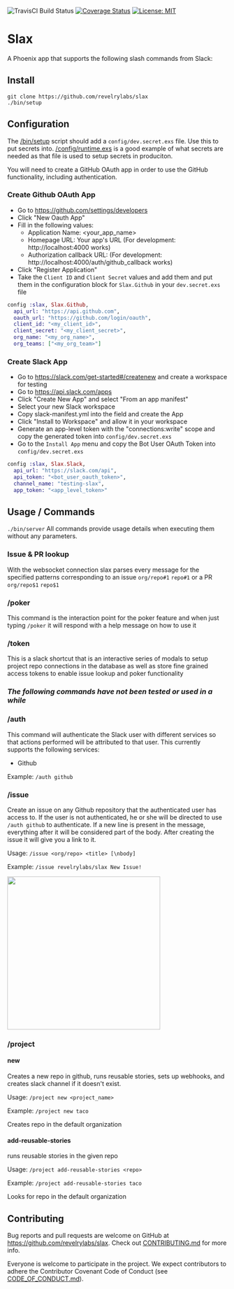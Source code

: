 ![TravisCI Build Status](https://travis-ci.org/revelrylabs/slax.svg)
[![Coverage Status](https://opencov.prod.revelry.net/projects/4/badge.svg)](https://opencov.prod.revelry.net/projects/4)
[![License: MIT](https://img.shields.io/badge/License-MIT-yellow.svg)](https://opensource.org/licenses/MIT)

# Slax

A Phoenix app that supports the following slash commands from Slack:

## Install

```
git clone https://github.com/revelrylabs/slax
./bin/setup
```

## Configuration

The [/bin/setup](https://github.com/revelrylabs/slax/blob/master/bin/setup) script should add a `config/dev.secret.exs` file. Use this to put secrets into.
[/config/runtime.exs](https://github.com/revelrylabs/slax/blob/master/config/runtime.exs) is a good example of what secrets are needed as that file is used to setup secrets in produciton.

You will need to create a GitHub OAuth app in order to use the GitHub functionality, including authentication.

### Create Github OAuth App

- Go to https://github.com/settings/developers
- Click "New Oauth App"
- Fill in the following values:
  - Application Name: <your_app_name>
  - Homepage URL: Your app's URL (For development: http://localhost:4000 works)
  - Authorization callback URL: (For development: http://localhost:4000/auth/github_callback works)
- Click "Register Application"
- Take the `Client ID` and `Client Secret` values and add them and put them in the configuration block for `Slax.Github` in your `dev.secret.exs` file

```elixir
config :slax, Slax.Github,
  api_url: "https://api.github.com",
  oauth_url: "https://github.com/login/oauth",
  client_id: "<my_client_id>",
  client_secret: "<my_client_secret>",
  org_name: "<my_org_name>",
  org_teams: ["<my_org_team>"]
```

### Create Slack App
- Go to https://slack.com/get-started#/createnew and create a workspace for testing
- Go to https://api.slack.com/apps
- Click "Create New App" and select "From an app manifest"
- Select your new Slack workspace
- Copy slack-manifest.yml into the field and create the App
- Click "Install to Workspace" and allow it in your workspace
- Generate an app-level token with the "connections:write" scope and copy the generated token into `config/dev.secret.exs`
- Go to the `Install App` menu and copy the Bot User OAuth Token into `config/dev.secret.exs`

```elixir
config :slax, Slax.Slack,
  api_url: "https://slack.com/api",
  api_token: "<bot_user_oauth_token>",
  channel_name: "testing-slax",
  app_token: "<app_level_token>"
```

## Usage / Commands

```./bin/server```
All commands provide usage details when executing them without any parameters.

### Issue & PR lookup
With the websocket connection slax parses every message for the specified patterns corresponding to an issue `org/repo#1` `repo#1` or a PR `org/repo$1` `repo$1`

### /poker
This command is the interaction point for the poker feature and when just typing `/poker` it will respond with a help message on how to use it

### /token
This is a slack shortcut that is an interactive series of modals to setup project repo connections in the database as well as store fine grained access tokens to enable issue lookup and poker functionality

### _The following commands have not been tested or used in a while_

### /auth

This command will authenticate the Slack user with different services so that actions performed will be attributed to that user. This currently supports the following services:

- Github

Example: `/auth github`

### /issue

Create an issue on any Github repository that the authenticated user has access to. If the user is not authenticated, he or she will be directed to use `/auth github` to authenticate. If a new line is present in the message, everything after it will be considered part of the body. After creating the issue it will give you a link to it.

Usage: `/issue <org/repo> <title> [\nbody]`

Example: `/issue revelrylabs/slax New Issue!`

<img src="http://dropit.atda.club/Screen-Shot-2016-07-05-13-44-34.png" width="350">

### /project

#### new

Creates a new repo in github, runs reusable stories, sets up webhooks, and creates slack channel if it doesn't exist.

Usage: `/project new <project_name>`

Example: `/project new taco`

Creates repo in the default organization

#### add-reusable-stories

runs reusable stories in the given repo

Usage: `/project add-reusable-stories <repo>`

Example: `/project add-reusable-stories taco`

Looks for repo in the default organization

## Contributing

Bug reports and pull requests are welcome on GitHub at https://github.com/revelrylabs/slax. Check out [CONTRIBUTING.md](https://github.com/revelrylabs/slax/blob/master/CONTRIBUTING.md) for more info.

Everyone is welcome to participate in the project. We expect contributors to
adhere the Contributor Covenant Code of Conduct (see [CODE_OF_CONDUCT.md](https://github.com/revelrylabs/slax/blob/master/CODE_OF_CONDUCT.md)).
